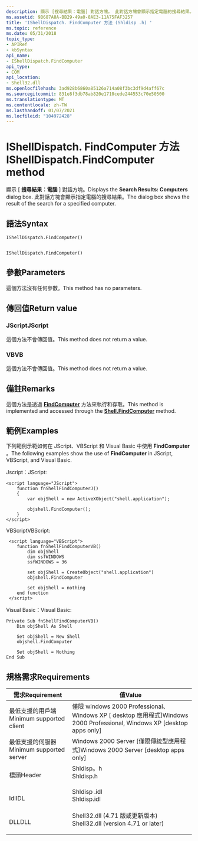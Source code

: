 ```yaml
---
description: 顯示 [搜尋結果：電腦] 對話方塊。 此對話方塊會顯示指定電腦的搜尋結果。
ms.assetid: 9B687A8A-BB29-49a0-8AE3-11A75FAF3257
title: 'IShellDispatch. FindComputer 方法 (Shldisp .h) '
ms.topic: reference
ms.date: 05/31/2018
topic_type:
- APIRef
- kbSyntax
api_name:
- IShellDispatch.FindComputer
api_type:
- COM
api_location:
- Shell32.dll
ms.openlocfilehash: 3ad928b6860a85126a714a08f3bc3df9d4aff67c
ms.sourcegitcommit: 831e8f3db78ab820e1710cede244553c70e50500
ms.translationtype: MT
ms.contentlocale: zh-TW
ms.lasthandoff: 01/07/2021
ms.locfileid: "104972428"
---
```

# <a name="ishelldispatchfindcomputer-method"></a><span data-ttu-id="aa9de-104">IShellDispatch. FindComputer 方法</span><span class="sxs-lookup"><span data-stu-id="aa9de-104">IShellDispatch.FindComputer method</span></span>

<span data-ttu-id="aa9de-105">顯示 [ **搜尋結果：電腦** ] 對話方塊。</span><span class="sxs-lookup"><span data-stu-id="aa9de-105">Displays the **Search Results: Computers** dialog box.</span></span> <span data-ttu-id="aa9de-106">此對話方塊會顯示指定電腦的搜尋結果。</span><span class="sxs-lookup"><span data-stu-id="aa9de-106">The dialog box shows the result of the search for a specified computer.</span></span>

## <a name="syntax"></a><span data-ttu-id="aa9de-107">語法</span><span class="sxs-lookup"><span data-stu-id="aa9de-107">Syntax</span></span>


```JScript
IShellDispatch.FindComputer()
```


```VB

IShellDispatch.FindComputer()
```





## <a name="parameters"></a><span data-ttu-id="aa9de-108">參數</span><span class="sxs-lookup"><span data-stu-id="aa9de-108">Parameters</span></span>

<span data-ttu-id="aa9de-109">這個方法沒有任何參數。</span><span class="sxs-lookup"><span data-stu-id="aa9de-109">This method has no parameters.</span></span>

## <a name="return-value"></a><span data-ttu-id="aa9de-110">傳回值</span><span class="sxs-lookup"><span data-stu-id="aa9de-110">Return value</span></span>

### <a name="jscript"></a><span data-ttu-id="aa9de-111">JScript</span><span class="sxs-lookup"><span data-stu-id="aa9de-111">JScript</span></span>

<span data-ttu-id="aa9de-112">這個方法不會傳回值。</span><span class="sxs-lookup"><span data-stu-id="aa9de-112">This method does not return a value.</span></span>

### <a name="vb"></a><span data-ttu-id="aa9de-113">VB</span><span class="sxs-lookup"><span data-stu-id="aa9de-113">VB</span></span>

<span data-ttu-id="aa9de-114">這個方法不會傳回值。</span><span class="sxs-lookup"><span data-stu-id="aa9de-114">This method does not return a value.</span></span>

## <a name="remarks"></a><span data-ttu-id="aa9de-115">備註</span><span class="sxs-lookup"><span data-stu-id="aa9de-115">Remarks</span></span>

<span data-ttu-id="aa9de-116">這個方法是透過 [**FindComputer**](shell-findcomputer.md) 方法來執行和存取。</span><span class="sxs-lookup"><span data-stu-id="aa9de-116">This method is implemented and accessed through the [**Shell.FindComputer**](shell-findcomputer.md) method.</span></span>

## <a name="examples"></a><span data-ttu-id="aa9de-117">範例</span><span class="sxs-lookup"><span data-stu-id="aa9de-117">Examples</span></span>

<span data-ttu-id="aa9de-118">下列範例示範如何在 JScript、VBScript 和 Visual Basic 中使用 **FindComputer** 。</span><span class="sxs-lookup"><span data-stu-id="aa9de-118">The following examples show the use of **FindComputer** in JScript, VBScript, and Visual Basic.</span></span>

<span data-ttu-id="aa9de-119">Jscript：</span><span class="sxs-lookup"><span data-stu-id="aa9de-119">JScript:</span></span>


```JScript
<script language="JScript">
    function fnShellFindComputerJ()
    {
        var objShell = new ActiveXObject("shell.application");
        
        objshell.FindComputer();
    }
</script>
```



<span data-ttu-id="aa9de-120">VBScript</span><span class="sxs-lookup"><span data-stu-id="aa9de-120">VBScript:</span></span>


```VB
 <script language="VBScript">
    function fnShellFindComputerVB()
        dim objShell
        dim ssfWINDOWS
        ssfWINDOWS = 36

        set objShell = CreateObject("shell.application")
        objshell.FindComputer

        set objShell = nothing
    end function
 </script>
```



<span data-ttu-id="aa9de-121">Visual Basic：</span><span class="sxs-lookup"><span data-stu-id="aa9de-121">Visual Basic:</span></span>


```VB
Private Sub fnShellFindComputerVB()
    Dim objShell As Shell

    Set objShell = New Shell
    objshell.FindComputer

    Set objShell = Nothing
End Sub
```



## <a name="requirements"></a><span data-ttu-id="aa9de-122">規格需求</span><span class="sxs-lookup"><span data-stu-id="aa9de-122">Requirements</span></span>



| <span data-ttu-id="aa9de-123">需求</span><span class="sxs-lookup"><span data-stu-id="aa9de-123">Requirement</span></span> | <span data-ttu-id="aa9de-124">值</span><span class="sxs-lookup"><span data-stu-id="aa9de-124">Value</span></span> |
|-------------------------------------|----------------------------------------------------------------------------------------------------------------|
| <span data-ttu-id="aa9de-125">最低支援的用戶端</span><span class="sxs-lookup"><span data-stu-id="aa9de-125">Minimum supported client</span></span><br/> | <span data-ttu-id="aa9de-126">僅限 windows 2000 Professional、Windows XP \[ desktop 應用程式\]</span><span class="sxs-lookup"><span data-stu-id="aa9de-126">Windows 2000 Professional, Windows XP \[desktop apps only\]</span></span><br/>                                         |
| <span data-ttu-id="aa9de-127">最低支援的伺服器</span><span class="sxs-lookup"><span data-stu-id="aa9de-127">Minimum supported server</span></span><br/> | <span data-ttu-id="aa9de-128">Windows 2000 Server \[僅限傳統型應用程式\]</span><span class="sxs-lookup"><span data-stu-id="aa9de-128">Windows 2000 Server \[desktop apps only\]</span></span><br/>                                                           |
| <span data-ttu-id="aa9de-129">標頭</span><span class="sxs-lookup"><span data-stu-id="aa9de-129">Header</span></span><br/>                   | <dl> <span data-ttu-id="aa9de-130"><dt>Shldisp。h</dt></span><span class="sxs-lookup"><span data-stu-id="aa9de-130"><dt>Shldisp.h</dt></span></span> </dl>                           |
| <span data-ttu-id="aa9de-131">Idl</span><span class="sxs-lookup"><span data-stu-id="aa9de-131">IDL</span></span><br/>                      | <dl> <span data-ttu-id="aa9de-132"><dt>Shldisp .idl</dt></span><span class="sxs-lookup"><span data-stu-id="aa9de-132"><dt>Shldisp.idl</dt></span></span> </dl>                         |
| <span data-ttu-id="aa9de-133">DLL</span><span class="sxs-lookup"><span data-stu-id="aa9de-133">DLL</span></span><br/>                      | <dl> <span data-ttu-id="aa9de-134"><dt>Shell32.dll (4.71 版或更新版本) </dt></span><span class="sxs-lookup"><span data-stu-id="aa9de-134"><dt>Shell32.dll (version 4.71 or later)</dt></span></span> </dl> |



 

 





